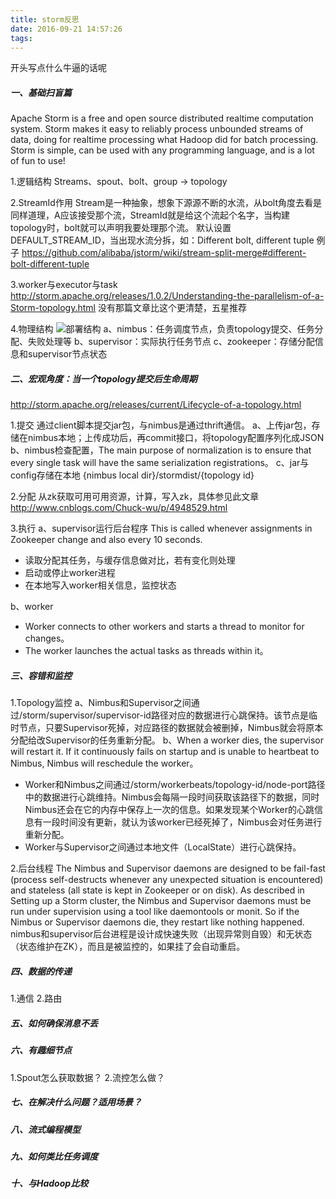 ```yaml
---
title: storm反思
date: 2016-09-21 14:57:26
tags:
---
```


开头写点什么牛逼的话呢

<!-- more -->

##### 一、基础扫盲篇

Apache Storm is a free and open source distributed realtime computation system. Storm makes it easy to reliably process unbounded streams of data, doing for realtime processing what Hadoop did for batch processing. Storm is simple, can be used with any programming language, and is a lot of fun to use!

1.逻辑结构
Streams、spout、bolt、group -\> topology

2.StreamId作用
Stream是一种抽象，想象下源源不断的水流，从bolt角度去看是同样道理，A应该接受那个流，StreamId就是给这个流起个名字，当构建topology时，bolt就可以声明我要处理那个流。
默认设置DEFAULT\_STREAM\_ID，当出现水流分拆，如：Different bolt, different tuple 例子
https://github.com/alibaba/jstorm/wiki/stream-split-merge#different-bolt-different-tuple

3.worker与executor与task
http://storm.apache.org/releases/1.0.2/Understanding-the-parallelism-of-a-Storm-topology.html
没有那篇文章比这个更清楚，五星推荐

4.物理结构
![部署结构][image-1]
a、nimbus：任务调度节点，负责topology提交、任务分配、失败处理等
b、supervisor：实际执行任务节点
c、zookeeper：存储分配信息和supervisor节点状态

##### 二、宏观角度：当一个topology提交后生命周期
http://storm.apache.org/releases/current/Lifecycle-of-a-topology.html

1.提交
通过client脚本提交jar包，与nimbus是通过thrift通信。
a、上传jar包，存储在nimbus本地；上传成功后，再commit接口，将topology配置序列化成JSON
b、nimbus检查配置，The main purpose of normalization is to ensure that every single task will have the same serialization registrations。
c、jar与config存储在本地 {nimbus local dir}/stormdist/{topology id}

2.分配
从zk获取可用可用资源，计算，写入zk，具体参见此文章
http://www.cnblogs.com/Chuck-wu/p/4948529.html

3.执行
a、supervisor运行后台程序
This is called whenever assignments in Zookeeper change and also every 10 seconds.
- 读取分配其任务，与缓存信息做对比，若有变化则处理
- 启动或停止worker进程
- 在本地写入worker相关信息，监控状态

b、worker
- Worker connects to other workers and starts a thread to monitor for changes。
- The worker launches the actual tasks as threads within it。

##### 三、容错和监控

1.Topology监控
a、Nimbus和Supervisor之间通过/storm/supervisor/supervisor-id路径对应的数据进行心跳保持。该节点是临时节点，只要Supervisor死掉，对应路径的数据就会被删掉，Nimbus就会将原本分配给改Supervisor的任务重新分配。
b、When a worker dies, the supervisor will restart it. If it continuously fails on startup and is unable to heartbeat to Nimbus, Nimbus will reschedule the worker。
- Worker和Nimbus之间通过/storm/workerbeats/topology-id/node-port路径中的数据进行心跳维持。Nimbus会每隔一段时间获取该路径下的数据，同时Nimbus还会在它的内存中保存上一次的信息。如果发现某个Worker的心跳信息有一段时间没有更新，就认为该worker已经死掉了，Nimbus会对任务进行重新分配。
- Worker与Supervisor之间通过本地文件（LocalState）进行心跳保持。

2.后台线程
The Nimbus and Supervisor daemons are designed to be fail-fast (process self-destructs whenever any unexpected situation is encountered) and stateless (all state is kept in Zookeeper or on disk). As described in Setting up a Storm cluster, the Nimbus and Supervisor daemons must be run under supervision using a tool like daemontools or monit. So if the Nimbus or Supervisor daemons die, they restart like nothing happened.
nimbus和supervisor后台进程是设计成快速失败（出现异常则自毁）和无状态（状态维护在ZK），而且是被监控的，如果挂了会自动重启。

##### 四、数据的传递

1.通信
2.路由

##### 五、如何确保消息不丢


##### 六、有趣细节点

1.Spout怎么获取数据？
2.流控怎么做？

##### 七、在解决什么问题？适用场景？

##### 八、流式编程模型

##### 九、如何类比任务调度

##### 十、与Hadoop比较


[image-1]:	http://www.ituring.com.cn/figures/2015/Storm/03.d01z.001.png